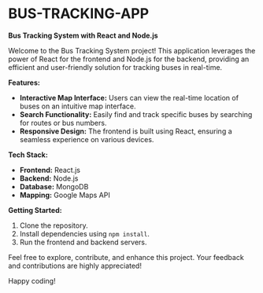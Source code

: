 # BUS-TRACKING-APP

**Bus Tracking System with React and Node.js**

Welcome to the Bus Tracking System project! This application leverages the power of React for the frontend and Node.js for the backend, providing an efficient and user-friendly solution for tracking buses in real-time.

**Features:**
- **Interactive Map Interface:** Users can view the real-time location of buses on an intuitive map interface.
- **Search Functionality:** Easily find and track specific buses by searching for routes or bus numbers.
- **Responsive Design:** The frontend is built using React, ensuring a seamless experience on various devices.

**Tech Stack:**
- **Frontend:** React.js
- **Backend:** Node.js
- **Database:** MongoDB
- **Mapping:** Google Maps API

**Getting Started:**
1. Clone the repository.
2. Install dependencies using `npm install`.
3. Run the frontend and backend servers.

Feel free to explore, contribute, and enhance this project. Your feedback and contributions are highly appreciated!

Happy coding!
